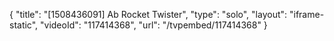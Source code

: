{
    "title": "[1508436091] Ab Rocket Twister",
    "type": "solo",
    "layout": "iframe-static",
    "videoId": "117414368",
    "url": "\/tvpembed\/117414368"
}